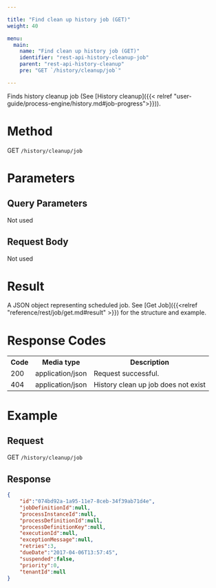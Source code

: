 ```yaml
---

title: "Find clean up history job (GET)"
weight: 40

menu:
  main:
    name: "Find clean up history job (GET)"
    identifier: "rest-api-history-cleanup-job"
    parent: "rest-api-history-cleanup"
    pre: "GET `/history/cleanup/job`"

---
```


Finds history cleanup job (See [History cleanup]({{< relref "user-guide/process-engine/history.md#job-progress">}})).

# Method

GET `/history/cleanup/job`


# Parameters

## Query Parameters

Not used

## Request Body

Not used

# Result

A JSON object representing scheduled job.
See [Get Job]({{<relref "reference/rest/job/get.md#result" >}}) for the structure and example.

# Response Codes

<table class="table table-striped">
  <tr>
    <th>Code</th>
    <th>Media type</th>
    <th>Description</th>
  </tr>
  <tr>
    <td>200</td>
    <td>application/json</td>
    <td>Request successful.</td>
  </tr>
   <tr>
    <td>404</td>
    <td>application/json</td>
    <td>History clean up job does not exist</td>
  </tr>
</table>

# Example

## Request

GET `/history/cleanup/job`

## Response

```json
{
    "id":"074bd92a-1a95-11e7-8ceb-34f39ab71d4e",
    "jobDefinitionId":null,
    "processInstanceId":null,
    "processDefinitionId":null,
    "processDefinitionKey":null,
    "executionId":null,
    "exceptionMessage":null,
    "retries":3,
    "dueDate":"2017-04-06T13:57:45",
    "suspended":false,
    "priority":0,
    "tenantId":null
}
```

